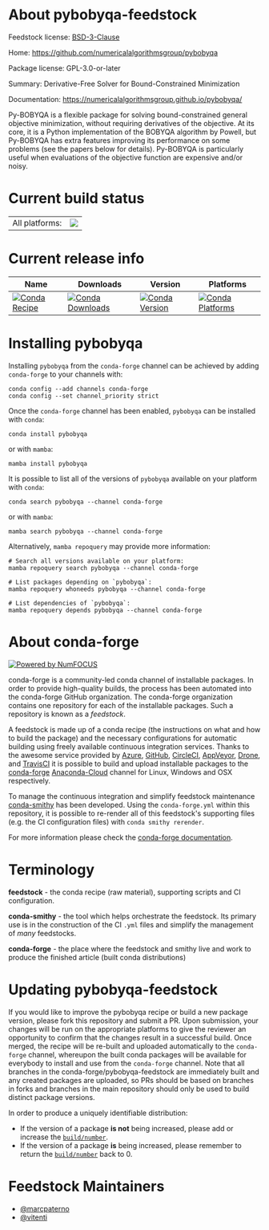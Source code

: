 About pybobyqa-feedstock
========================

Feedstock license: [BSD-3-Clause](https://github.com/conda-forge/pybobyqa-feedstock/blob/main/LICENSE.txt)

Home: https://github.com/numericalalgorithmsgroup/pybobyqa

Package license: GPL-3.0-or-later

Summary: Derivative-Free Solver for Bound-Constrained Minimization

Documentation: https://numericalalgorithmsgroup.github.io/pybobyqa/

Py-BOBYQA is a flexible package for solving bound-constrained general
objective minimization, without requiring derivatives of the objective. At
its core, it is a Python implementation of the BOBYQA algorithm by Powell,
but Py-BOBYQA has extra features improving its performance on some problems
(see the papers below for details). Py-BOBYQA is particularly useful when
evaluations of the objective function are expensive and/or noisy.


Current build status
====================


<table><tr><td>All platforms:</td>
    <td>
      <a href="https://dev.azure.com/conda-forge/feedstock-builds/_build/latest?definitionId=17277&branchName=main">
        <img src="https://dev.azure.com/conda-forge/feedstock-builds/_apis/build/status/pybobyqa-feedstock?branchName=main">
      </a>
    </td>
  </tr>
</table>

Current release info
====================

| Name | Downloads | Version | Platforms |
| --- | --- | --- | --- |
| [![Conda Recipe](https://img.shields.io/badge/recipe-pybobyqa-green.svg)](https://anaconda.org/conda-forge/pybobyqa) | [![Conda Downloads](https://img.shields.io/conda/dn/conda-forge/pybobyqa.svg)](https://anaconda.org/conda-forge/pybobyqa) | [![Conda Version](https://img.shields.io/conda/vn/conda-forge/pybobyqa.svg)](https://anaconda.org/conda-forge/pybobyqa) | [![Conda Platforms](https://img.shields.io/conda/pn/conda-forge/pybobyqa.svg)](https://anaconda.org/conda-forge/pybobyqa) |

Installing pybobyqa
===================

Installing `pybobyqa` from the `conda-forge` channel can be achieved by adding `conda-forge` to your channels with:

```
conda config --add channels conda-forge
conda config --set channel_priority strict
```

Once the `conda-forge` channel has been enabled, `pybobyqa` can be installed with `conda`:

```
conda install pybobyqa
```

or with `mamba`:

```
mamba install pybobyqa
```

It is possible to list all of the versions of `pybobyqa` available on your platform with `conda`:

```
conda search pybobyqa --channel conda-forge
```

or with `mamba`:

```
mamba search pybobyqa --channel conda-forge
```

Alternatively, `mamba repoquery` may provide more information:

```
# Search all versions available on your platform:
mamba repoquery search pybobyqa --channel conda-forge

# List packages depending on `pybobyqa`:
mamba repoquery whoneeds pybobyqa --channel conda-forge

# List dependencies of `pybobyqa`:
mamba repoquery depends pybobyqa --channel conda-forge
```


About conda-forge
=================

[![Powered by
NumFOCUS](https://img.shields.io/badge/powered%20by-NumFOCUS-orange.svg?style=flat&colorA=E1523D&colorB=007D8A)](https://numfocus.org)

conda-forge is a community-led conda channel of installable packages.
In order to provide high-quality builds, the process has been automated into the
conda-forge GitHub organization. The conda-forge organization contains one repository
for each of the installable packages. Such a repository is known as a *feedstock*.

A feedstock is made up of a conda recipe (the instructions on what and how to build
the package) and the necessary configurations for automatic building using freely
available continuous integration services. Thanks to the awesome service provided by
[Azure](https://azure.microsoft.com/en-us/services/devops/), [GitHub](https://github.com/),
[CircleCI](https://circleci.com/), [AppVeyor](https://www.appveyor.com/),
[Drone](https://cloud.drone.io/welcome), and [TravisCI](https://travis-ci.com/)
it is possible to build and upload installable packages to the
[conda-forge](https://anaconda.org/conda-forge) [Anaconda-Cloud](https://anaconda.org/)
channel for Linux, Windows and OSX respectively.

To manage the continuous integration and simplify feedstock maintenance
[conda-smithy](https://github.com/conda-forge/conda-smithy) has been developed.
Using the ``conda-forge.yml`` within this repository, it is possible to re-render all of
this feedstock's supporting files (e.g. the CI configuration files) with ``conda smithy rerender``.

For more information please check the [conda-forge documentation](https://conda-forge.org/docs/).

Terminology
===========

**feedstock** - the conda recipe (raw material), supporting scripts and CI configuration.

**conda-smithy** - the tool which helps orchestrate the feedstock.
                   Its primary use is in the construction of the CI ``.yml`` files
                   and simplify the management of *many* feedstocks.

**conda-forge** - the place where the feedstock and smithy live and work to
                  produce the finished article (built conda distributions)


Updating pybobyqa-feedstock
===========================

If you would like to improve the pybobyqa recipe or build a new
package version, please fork this repository and submit a PR. Upon submission,
your changes will be run on the appropriate platforms to give the reviewer an
opportunity to confirm that the changes result in a successful build. Once
merged, the recipe will be re-built and uploaded automatically to the
`conda-forge` channel, whereupon the built conda packages will be available for
everybody to install and use from the `conda-forge` channel.
Note that all branches in the conda-forge/pybobyqa-feedstock are
immediately built and any created packages are uploaded, so PRs should be based
on branches in forks and branches in the main repository should only be used to
build distinct package versions.

In order to produce a uniquely identifiable distribution:
 * If the version of a package **is not** being increased, please add or increase
   the [``build/number``](https://docs.conda.io/projects/conda-build/en/latest/resources/define-metadata.html#build-number-and-string).
 * If the version of a package **is** being increased, please remember to return
   the [``build/number``](https://docs.conda.io/projects/conda-build/en/latest/resources/define-metadata.html#build-number-and-string)
   back to 0.

Feedstock Maintainers
=====================

* [@marcpaterno](https://github.com/marcpaterno/)
* [@vitenti](https://github.com/vitenti/)

